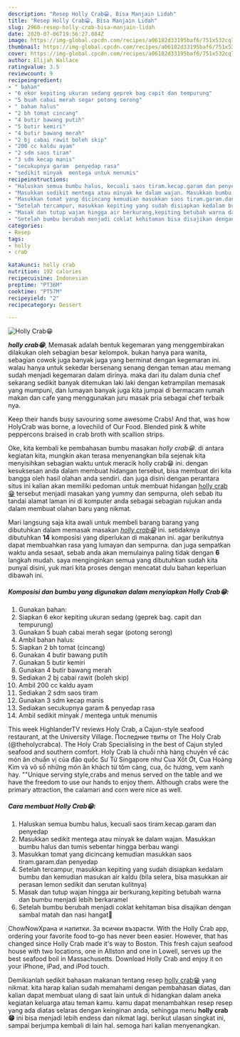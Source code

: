 ```yaml
---
description: "Resep Holly Crab😁, Bisa Manjain Lidah"
title: "Resep Holly Crab😁, Bisa Manjain Lidah"
slug: 2960-resep-holly-crab-bisa-manjain-lidah
date: 2020-07-06T19:56:27.084Z
image: https://img-global.cpcdn.com/recipes/a06182d33195baf6/751x532cq70/holly-crab😁-foto-resep-utama.jpg
thumbnail: https://img-global.cpcdn.com/recipes/a06182d33195baf6/751x532cq70/holly-crab😁-foto-resep-utama.jpg
cover: https://img-global.cpcdn.com/recipes/a06182d33195baf6/751x532cq70/holly-crab😁-foto-resep-utama.jpg
author: Elijah Wallace
ratingvalue: 3.5
reviewcount: 9
recipeingredient:
- " bahan"
- "6 ekor kepiting ukuran sedang geprek bag capit dan tempurung"
- "5 buah cabai merah segar potong serong"
- " bahan halus"
- "2 bh tomat cincang"
- "4 butir bawang putih"
- "5 butir kemiri"
- "4 butir bawang merah"
- "2 bj cabai rawit boleh skip"
- "200 cc kaldu ayam"
- "2 sdm saos tiram"
- "3 sdm kecap manis"
- "secukupnya garam  penyedap rasa"
- "sedikit minyak  mentega untuk menumis"
recipeinstructions:
- "Haluskan semua bumbu halus, kecuali saos tiram.kecap.garam dan penyedap"
- "Masukkan sedikit mentega atau minyak ke dalam wajan. Masukkan bumbu halus dan tumis sebentar hingga berbau wangi"
- "Masukkan tomat yang dicincang kemudian masukkan saos tiram.garam.dan penyedap"
- "Setelah tercampur, masukkan kepiting yang sudah disiapkan kedalam bumbu dan kemudian masukan air kaldu (bila selera, bisa masukkan air perasan lemon sedikit dan serutan kulitnya)"
- "Masak dan tutup wajan hingga air berkurang,kepiting betubah warna dan bumbu menjadi lebih berkaramel"
- "Setelah bumbu berubah menjadi coklat kehitaman bisa disajikan dengan sambal matah dan nasi hangat🍚"
categories:
- Resep
tags:
- holly
- crab

katakunci: holly crab 
nutrition: 192 calories
recipecuisine: Indonesian
preptime: "PT36M"
cooktime: "PT57M"
recipeyield: "2"
recipecategory: Dessert

---
```



![Holly Crab😁](https://img-global.cpcdn.com/recipes/a06182d33195baf6/751x532cq70/holly-crab😁-foto-resep-utama.jpg)

<b><i>holly crab😁</i></b>, Memasak adalah bentuk kegemaran yang menggembirakan dilakukan oleh sebagian besar kelompok. bukan hanya para wanita, sebagian cowok juga banyak juga yang berminat dengan kegemaran ini. walau hanya untuk sekedar bersenang senang dengan teman atau memang sudah menjadi kegemaran dalam dirinya. maka dari itu dalam dunia chef sekarang sedikit banyak ditemukan laki laki dengan ketrampilan memasak yang mumpuni, dan lumayan banyak juga kita jumpai di bermacam rumah makan dan cafe yang menggunakan juru masak pria sebagai chef terbaik nya.

Keep their hands busy savouring some awesome Crabs! And that, was how HolyCrab was borne, a lovechild of Our Food. Blended pink &amp; white peppercons braised in crab broth with scallion strips.

Oke, kita kembali ke pembahasan bumbu masakan <i>holly crab😁</i>. di antara kegiatan kita, mungkin akan terasa menyenangkan bila sejenak kita menyisihkan sebagian waktu untuk meracik holly crab😁 ini. dengan kesuksesan anda dalam membuat hidangan tersebut, bisa membuat diri kita bangga oleh hasil olahan anda sendiri. dan juga disini dengan perantara situs ini kalian akan memiliki pedoman untuk membuat hidangan <u>holly crab😁</u> tersebut menjadi masakan yang yummy dan sempurna, oleh sebab itu tandai alamat laman ini di komputer anda sebagai sebagian rujukan anda dalam membuat olahan baru yang nikmat.


Mari langsung saja kita awali untuk membeli barang barang yang dibutuhkan dalam memasak masakan <u><i>holly crab😁</i></u> ini. setidaknya dibutuhkan <b>14</b> komposisi yang diperlukan di makanan ini. agar berikutnya dapat membuahkan rasa yang lumayan dan sempurna. dan juga sempatkan waktu anda sesaat, sebab anda akan memulainya paling tidak dengan <b>6</b> langkah mudah. saya menginginkan semua yang dibutuhkan sudah kita punyai disini, yuk mari kita proses dengan mencatat dulu bahan keperluan dibawah ini.

<!--inarticleads1-->

##### Komposisi dan bumbu yang digunakan dalam menyiapkan Holly Crab😁:

1. Gunakan  bahan:
1. Siapkan 6 ekor kepiting ukuran sedang (geprek bag. capit dan tempurung)
1. Gunakan 5 buah cabai merah segar (potong serong)
1. Ambil  bahan halus:
1. Siapkan 2 bh tomat (cincang)
1. Gunakan 4 butir bawang putih
1. Gunakan 5 butir kemiri
1. Gunakan 4 butir bawang merah
1. Sediakan 2 bj cabai rawit (boleh skip)
1. Ambil 200 cc kaldu ayam
1. Sediakan 2 sdm saos tiram
1. Gunakan 3 sdm kecap manis
1. Sediakan secukupnya garam &amp; penyedap rasa
1. Ambil sedikit minyak / mentega untuk menumis


This week HighlanderTV reviews Holy Crab, a Cajun-style seafood restaurant, at the University Village. Последние твиты от The Holy Crab (@theholycrabca). The Holy Crab Specialising in the best of Cajun styled seafood and southern comfort. Holy Crab là chuỗi nhà hàng chuyên về các món ăn chuẩn vị của đảo quốc Sư Tử Singapore như Cua Xốt Ớt, Cua Hoàng Kim và vô số những món ăn khách từ tôm càng, cua, ốc hương, vẹm xanh hay. &#34;&#34;Unique serving style,crabs and menus served on the table and we have the freedom to use our hands to enjoy them. Although crabs were the primary attraction, the calamari and corn were nice as well. 

<!--inarticleads2-->

##### Cara membuat Holly Crab😁:

1. Haluskan semua bumbu halus, kecuali saos tiram.kecap.garam dan penyedap
1. Masukkan sedikit mentega atau minyak ke dalam wajan. Masukkan bumbu halus dan tumis sebentar hingga berbau wangi
1. Masukkan tomat yang dicincang kemudian masukkan saos tiram.garam.dan penyedap
1. Setelah tercampur, masukkan kepiting yang sudah disiapkan kedalam bumbu dan kemudian masukan air kaldu (bila selera, bisa masukkan air perasan lemon sedikit dan serutan kulitnya)
1. Masak dan tutup wajan hingga air berkurang,kepiting betubah warna dan bumbu menjadi lebih berkaramel
1. Setelah bumbu berubah menjadi coklat kehitaman bisa disajikan dengan sambal matah dan nasi hangat🍚


ChowNowХрана и напитки. За всички възрасти. With the Holly Crab app, ordering your favorite food to-go has never been easier. However, that has changed since Holly Crab made it&#39;s way to Boston. This fresh cajun seafood house with two locations, one in Allston and one in Lowell, serves up the best seafood boil in Massachusetts. Download Holly Crab and enjoy it on your iPhone, iPad, and iPod touch. 

Demikianlah sedikit bahasan makanan tentang resep <u>holly crab😁</u> yang nikmat. kita harap kalian sudah memahami dengan pembahasan diatas, dan kalian dapat membuat ulang di saat lain untuk di hidangkan dalam aneka kegiatan keluarga atau teman kamu. kamu dapat menambahkan resep resep yang ada diatas selaras dengan keinginan anda, sehingga menu <b>holly crab😁</b> ini bisa menjadi lebih endess dan nikmat lagi. berikut ulasan singkat ini, sampai berjumpa kembali di lain hal. semoga hari kalian menyenangkan.
